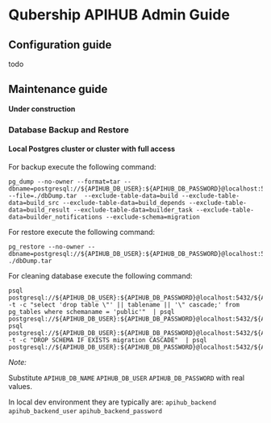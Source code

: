 # Qubership APIHUB Admin Guide

## Configuration guide

todo

## Maintenance guide

**Under construction**

### Database Backup and Restore

#### Local Postgres cluster or cluster with full access

For backup execute the following command:

```
pg_dump --no-owner --format=tar --dbname=postgresql://${APIHUB_DB_USER}:${APIHUB_DB_PASSWORD}@localhost:5432/${APIHUB_DB_NAME} --file=./dbDump.tar  --exclude-table-data=build --exclude-table-data=build_src --exclude-table-data=build_depends --exclude-table-data=build_result --exclude-table-data=builder_task --exclude-table-data=builder_notifications --exclude-schema=migration
```

For restore execute the following command:

```
pg_restore --no-owner --dbname=postgresql://${APIHUB_DB_USER}:${APIHUB_DB_PASSWORD}@localhost:5432/${APIHUB_DB_NAME} ./dbDump.tar
```

For cleaning database execute the following command:

```
psql postgresql://${APIHUB_DB_USER}:${APIHUB_DB_PASSWORD}@localhost:5432/${APIHUB_DB_NAME} -t -c "select 'drop table \"' || tablename || '\" cascade;' from pg_tables where schemaname = 'public'"  | psql postgresql://${APIHUB_DB_USER}:${APIHUB_DB_PASSWORD}@localhost:5432/${APIHUB_DB_NAME}
psql postgresql://${APIHUB_DB_USER}:${APIHUB_DB_PASSWORD}@localhost:5432/${APIHUB_DB_NAME} -t -c "DROP SCHEMA IF EXISTS migration CASCADE"  | psql postgresql://${APIHUB_DB_USER}:${APIHUB_DB_PASSWORD}@localhost:5432/${APIHUB_DB_NAME}
```

*Note:*

Substitute `APIHUB_DB_NAME` `APIHUB_DB_USER` `APIHUB_DB_PASSWORD` with real values.

In local dev environment they are typically are: `apihub_backend` `apihub_backend_user` `apihub_backend_password`